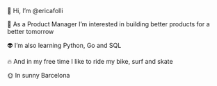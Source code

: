   👋 Hi, I’m @ericafolli
  
  🐙 As a Product Manager I’m interested in building better products for a better tomorrow
  
  👽 I’m also learning Python, Go and SQL
  
  🔥 And in my free time I like to ride my bike, surf and skate
  
  🌞 In sunny Barcelona

